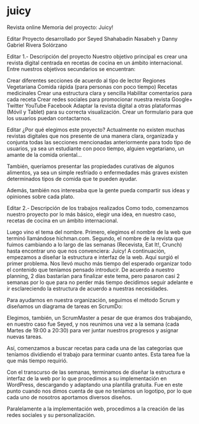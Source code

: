 # juicy
Revista online
Memoria del proyecto: Juicy!



 Editar
Proyecto desarrollado por Seyed Shahabadin Nasabeh y Danny Gabriel Rivera Solórzano

 Editar
1.- Descripción del proyecto
Nuestro objetivo principal es crear una revista digital centrada en recetas de cocina en un ámbito internacional.
Entre nuestros objetivos secundarios se encuentran: 

Crear diferentes secciones de acuerdo al tipo de lector
Regiones
Vegetariana
Comida rápida (para personas con poco tiempo)
Recetas medicinales
Crear una estructura clara y sencilla
Habilitar comentarios para cada receta
Crear redes sociales para promocionar nuestra revista
Google+
Twitter
YouTube
Facebook
Adaptar la revista digital a otras plataformas (Móvil y Tablet) para su correcta visualización.
Crear un formulario para que los usuarios puedan contactarnos.

 Editar
¿Por qué elegimos este proyecto?
Actualmente no existen muchas revistas digitales que nos presente de una manera clara, organizada y conjunta todas las secciones mencionadas anteriormente para todo tipo de usuarios, ya sea un estudiante con poco tiempo, alguien vegetariano, un amante de la comida oriental…

También, queríamos presentar las propiedades curativas de algunos alimentos, ya sea un simple resfriado o enfermedades más graves existen determinados tipos de comida que te pueden ayudar.

Además, también nos interesaba que la gente pueda compartir sus ideas y opiniones sobre cada plato.



 Editar
2.- Descripción de los trabajos realizados
Como todo, comenzamos nuestro proyecto por lo más básico, elegir una idea, en nuestro caso, recetas de cocina en un ámbito internacional.


Luego vino el tema del nombre. Primero, elegimos el nombre de la web que terminó llamándose hichman.com. Segundo, el nombre de la revista que fuimos cambiando a lo largo de las semanas (Recevista, Eat It!, Crunch) hasta encontrar uno que nos convenciera: Juicy!
A continuación, empezamos a diseñar la estructura e interfaz de la web. Aquí surgió el primer problema. Nos llevó mucho más tiempo del esperado organizar todo el contenido que teníamos pensado introducir. De acuerdo a nuestro planning, 2 días bastarían para finalizar este tema, pero pasaron casi 2 semanas por lo que para no perder más tiempo decidimos seguir adelante e ir esclareciendo la estructura de acuerdo a nuestras necesidades.

Para ayudarnos en nuestra organización, seguimos el método Scrum y diseñamos un diagrama de tareas en ScrumDo:


Elegimos, también, un ScrumMaster a pesar de que éramos dos trabajando, en nuestro caso fue Seyed, y nos reunimos una vez a la semana (cada Martes de 19:00 a 20:30) para ver juntar nuestros progresos y asignar nuevas tareas.

Así, comenzamos a buscar recetas para cada una de las categorías que teníamos dividiendo el trabajo para terminar cuanto antes. Esta tarea fue la que más tiempo requirió.

Con el transcurso de las semanas, terminamos de diseñar la estructura e interfaz de la web por lo que procedimos a su implementación en WordPress, descargando y adaptando una plantilla gratuita. Fue en este punto cuando nos dimos cuenta de que no teníamos un logotipo, por lo que cada uno de nosotros aportamos diversos diseños.

Paralelamente a la implementación web, procedimos a la creación de las redes sociales y su personalización.
